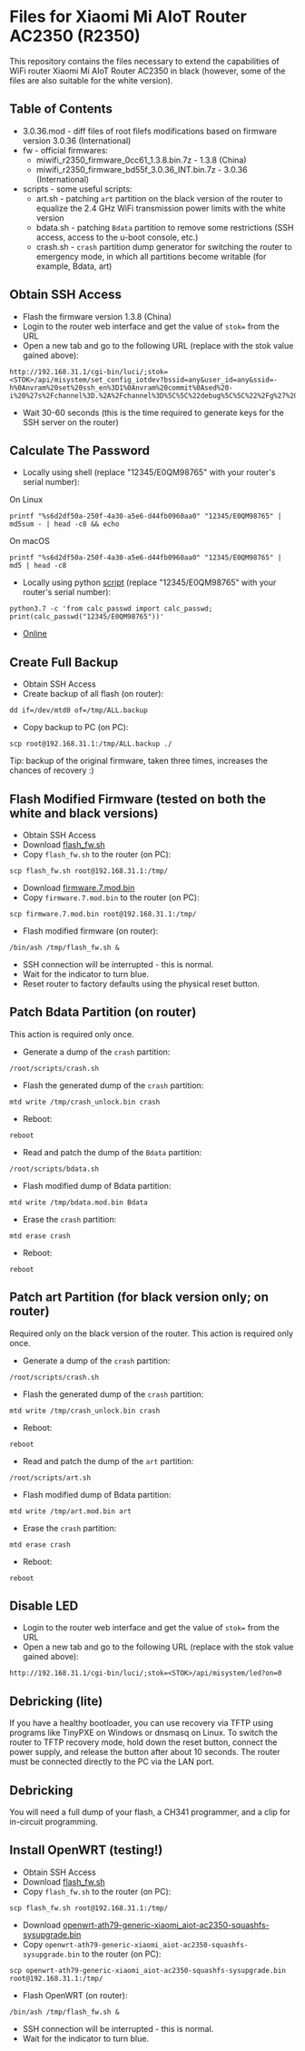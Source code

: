# Files for Xiaomi Mi AIoT Router AC2350 (R2350)
This repository contains the files necessary to extend the capabilities of WiFi router Xiaomi Mi AIoT Router AC2350 in black (however, some of the files are also suitable for the white version).

## Table of Contents
- 3.0.36.mod - diff files of root filefs modifications based on firmware version 3.0.36 (International)
- fw - official firmwares:
  - miwifi_r2350_firmware_0cc61_1.3.8.bin.7z - 1.3.8 (China)
  - miwifi_r2350_firmware_bd55f_3.0.36_INT.bin.7z - 3.0.36 (International)
- scripts - some useful scripts:
  - art.sh - patching `art` partition on the black version of the router to equalize the 2.4 GHz WiFi transmission power limits with the white version
  - bdata.sh - patching `Bdata` partition to remove some restrictions (SSH access, access to the u-boot console, etc.)
  - crash.sh - `crash` partition dump generator for switching the router to emergency mode, in which all partitions become writable (for example, Bdata, art)

## Obtain SSH Access
- Flash the firmware version 1.3.8 (China)
- Login to the router web interface and get the value of `stok=` from the URL
- Open a new tab and go to the following URL (replace <STOK> with the stok value gained above):
```
http://192.168.31.1/cgi-bin/luci/;stok=<STOK>/api/misystem/set_config_iotdev?bssid=any&user_id=any&ssid=-h%0Anvram%20set%20ssh_en%3D1%0Anvram%20commit%0Ased%20-i%20%27s%2Fchannel%3D.%2A%2Fchannel%3D%5C%5C%22debug%5C%5C%22%2Fg%27%20%2Fetc%2Finit.d%2Fdropbear%0A%2Fetc%2Finit.d%2Fdropbear%20start%0A
```
- Wait 30-60 seconds (this is the time required to generate keys for the SSH server on the router)

## Calculate The Password
- Locally using shell (replace "12345/E0QM98765" with your router's serial number):
 
On Linux
```
printf "%s6d2df50a-250f-4a30-a5e6-d44fb0960aa0" "12345/E0QM98765" | md5sum - | head -c8 && echo
```
On macOS
```
printf "%s6d2df50a-250f-4a30-a5e6-d44fb0960aa0" "12345/E0QM98765" | md5 | head -c8
```
- Locally using python [script](https://github.com/eisaev/ax3600-files/blob/master/scripts/calc_passwd.py) (replace "12345/E0QM98765" with your router's serial number):
```
python3.7 -c 'from calc_passwd import calc_passwd; print(calc_passwd("12345/E0QM98765"))'
```
- [Online](https://www.oxygen7.cn/miwifi/)

## Create Full Backup
- Obtain SSH Access
- Create backup of all flash (on router):
```
dd if=/dev/mtd0 of=/tmp/ALL.backup
```
- Copy backup to PC (on PC):
```
scp root@192.168.31.1:/tmp/ALL.backup ./
```
Tip: backup of the original firmware, taken three times, increases the chances of recovery :)

## Flash Modified Firmware (tested on both the white and black versions)
- Obtain SSH Access
- Download [flash_fw.sh](https://raw.githubusercontent.com/eisaev/r2350/main/3.0.36.mod/flash_fw.sh)
- Copy `flash_fw.sh` to the router (on PC):
```
scp flash_fw.sh root@192.168.31.1:/tmp/
```
- Download [firmware.7.mod.bin](https://mega.nz/file/CRUlgI5R#NWJAsxw0JiFMEe4gfeGhFXbdCrrmma-7qPt0AuyS_cY)
- Copy `firmware.7.mod.bin` to the router (on PC):
```
scp firmware.7.mod.bin root@192.168.31.1:/tmp/
```
- Flash modified firmware (on router):
```
/bin/ash /tmp/flash_fw.sh &
```
- SSH connection will be interrupted - this is normal.
- Wait for the indicator to turn blue.
- Reset router to factory defaults using the physical reset button.

## Patch Bdata Partition (on router)
This action is required only once.
- Generate a dump of the `crash` partition:
```
/root/scripts/crash.sh
```
- Flash the generated dump of the `crash` partition:
```
mtd write /tmp/crash_unlock.bin crash
```
- Reboot:
```
reboot
```
- Read and patch the dump of the `Bdata` partition:
```
/root/scripts/bdata.sh
```
- Flash modified dump of Bdata partition:
```
mtd write /tmp/bdata.mod.bin Bdata
```
- Erase the `crash` partition:
```
mtd erase crash
```
- Reboot:
```
reboot
```

## Patch art Partition (for black version only; on router)
Required only on the black version of the router. This action is required only once.
- Generate a dump of the `crash` partition:
```
/root/scripts/crash.sh
```
- Flash the generated dump of the `crash` partition:
```
mtd write /tmp/crash_unlock.bin crash
```
- Reboot:
```
reboot
```
- Read and patch the dump of the `art` partition:
```
/root/scripts/art.sh
```
- Flash modified dump of Bdata partition:
```
mtd write /tmp/art.mod.bin art
```
- Erase the `crash` partition:
```
mtd erase crash
```
- Reboot:
```
reboot
```

## Disable LED
- Login to the router web interface and get the value of `stok=` from the URL
- Open a new tab and go to the following URL (replace <STOK> with the stok value gained above):
```
http://192.168.31.1/cgi-bin/luci/;stok=<STOK>/api/misystem/led?on=0
```

## Debricking (lite)
If you have a healthy bootloader, you can use recovery via TFTP using programs like TinyPXE on Windows or dnsmasq on Linux. To switch the router to TFTP recovery mode, hold down the reset button, connect the power supply, and release the button after about 10 seconds. The router must be connected directly to the PC via the LAN port.

## Debricking
You will need a full dump of your flash, a CH341 programmer, and a clip for in-circuit programming.

## Install OpenWRT (testing!)
- Obtain SSH Access
- Download [flash_fw.sh](https://raw.githubusercontent.com/eisaev/r2350/main/openwrt/flash_fw.sh)
- Copy `flash_fw.sh` to the router (on PC):
```
scp flash_fw.sh root@192.168.31.1:/tmp/
```
- Download [openwrt-ath79-generic-xiaomi_aiot-ac2350-squashfs-sysupgrade.bin](https://raw.githubusercontent.com/eisaev/r2350/main/openwrt/openwrt-ath79-generic-xiaomi_aiot-ac2350-squashfs-sysupgrade.bin)
- Copy `openwrt-ath79-generic-xiaomi_aiot-ac2350-squashfs-sysupgrade.bin` to the router (on PC):
```
scp openwrt-ath79-generic-xiaomi_aiot-ac2350-squashfs-sysupgrade.bin root@192.168.31.1:/tmp/
```
- Flash OpenWRT (on router):
```
/bin/ash /tmp/flash_fw.sh &
```
- SSH connection will be interrupted - this is normal.
- Wait for the indicator to turn blue.

